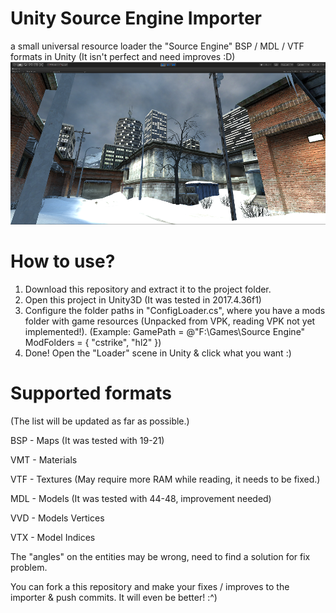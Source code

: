 # Unity Source Engine Importer
 a small universal resource loader the "Source Engine" BSP / MDL / VTF formats in Unity (It isn't perfect and need improves :D)
![Screenshot](Pic1.png)

# How to use?
1. Download this repository and extract it to the project folder.
2. Open this project in Unity3D (It was tested in 2017.4.36f1)
3. Configure the folder paths in "ConfigLoader.cs", where you have a mods folder with game resources (Unpacked from VPK, reading VPK not yet implemented!). 
(Example: GamePath = @"F:\Games\Source Engine" ModFolders = { "cstrike", "hl2" })
4. Done! Open the "Loader" scene in Unity & click what you want :)

# Supported formats
(The list will be updated as far as possible.)

BSP - Maps (It was tested with 19-21)

VMT - Materials

VTF - Textures (May require more RAM while reading, it needs to be fixed.)

MDL - Models (It was tested with 44-48, improvement needed)

VVD - Models Vertices

VTX - Model Indices

The "angles" on the entities may be wrong, need to find a solution for fix problem.

You can fork a this repository and make your fixes / improves to the importer & push commits. It will even be better! :^)

